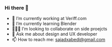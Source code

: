 ### Hi there 👋


- 🔭 I’m currently working at Veriff.com
- 🌱 I’m currently learning Blender
- 🙅🏻‍♂️ I’m looking to collaborate on side proejcts
- 💬 Ask me about design and UX developer
- 📫 How to reach me: sajadxabedi@gmail.com
